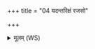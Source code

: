 +++
title = "04 यदन्तरिक्षं रजसो"

+++
<details><summary>मूलम् (WS)</summary>

यदन्तरिक्षं रजसो विमानं तत् कृण्वेहमुदरं शेवधिभ्यः ।  
यच्छालां प्रति गृह्णामि तस्मै ॥ ६ ॥
</details>